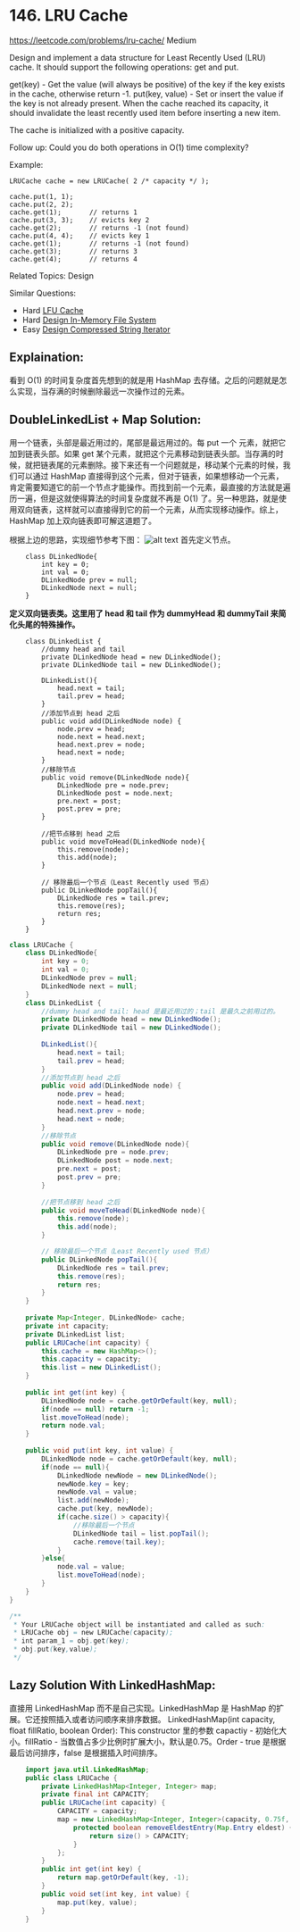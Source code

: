 # 146. LRU Cache
<https://leetcode.com/problems/lru-cache/>
Medium

Design and implement a data structure for Least Recently Used (LRU) cache. It should support the following operations: get and put.

get(key) - Get the value (will always be positive) of the key if the key exists in the cache, otherwise return -1.
put(key, value) - Set or insert the value if the key is not already present. When the cache reached its capacity, it should invalidate the least recently used item before inserting a new item.

The cache is initialized with a positive capacity.

Follow up:
Could you do both operations in O(1) time complexity?

Example:

    LRUCache cache = new LRUCache( 2 /* capacity */ );

    cache.put(1, 1);
    cache.put(2, 2);
    cache.get(1);       // returns 1
    cache.put(3, 3);    // evicts key 2
    cache.get(2);       // returns -1 (not found)
    cache.put(4, 4);    // evicts key 1
    cache.get(1);       // returns -1 (not found)
    cache.get(3);       // returns 3
    cache.get(4);       // returns 4

Related Topics: Design

Similar Questions: 
* Hard [LFU Cache](https://leetcode.com/problems/lfu-cache/)
* Hard [Design In-Memory File System](https://leetcode.com/problems/design-in-memory-file-system/)
* Easy [Design Compressed String Iterator](https://leetcode.com/problems/design-compressed-string-iterator/)

## Explaination: 
看到 O(1) 的时间复杂度首先想到的就是用 HashMap 去存储。之后的问题就是怎么实现，当存满的时候删除最远一次操作过的元素。


## DoubleLinkedList + Map Solution: 
用一个链表，头部是最近用过的，尾部是最远用过的。每 put 一个 元素，就把它加到链表头部。如果 get 某个元素，就把这个元素移动到链表头部。当存满的时候，就把链表尾的元素删除。接下来还有一个问题就是，移动某个元素的时候，我们可以通过 HashMap 直接得到这个元素，但对于链表，如果想移动一个元素，肯定需要知道它的前一个节点才能操作。而找到前一个元素，最直接的方法就是遍历一遍，但是这就使得算法的时间复杂度就不再是 O(1) 了。另一种思路，就是使用双向链表，这样就可以直接得到它的前一个元素，从而实现移动操作。综上，HashMap 加上双向链表即可解这道题了。

根据上边的思路，实现细节参考下图：
![alt text](../resources/146_2.jpg)
首先定义节点。
```
    class DLinkedNode{
        int key = 0;
        int val = 0;
        DLinkedNode prev = null;
        DLinkedNode next = null;
    }
```
**定义双向链表类。这里用了 head 和 tail 作为 dummyHead 和 dummyTail 来简化头尾的特殊操作。**
```
    class DLinkedList {
        //dummy head and tail
        private DLinkedNode head = new DLinkedNode();
        private DLinkedNode tail = new DLinkedNode();
        
        DLinkedList(){
            head.next = tail;
            tail.prev = head;
        }
        //添加节点到 head 之后 
        public void add(DLinkedNode node) {
            node.prev = head;
            node.next = head.next;
            head.next.prev = node;
            head.next = node;
        }
        //移除节点
        public void remove(DLinkedNode node){
            DLinkedNode pre = node.prev;
            DLinkedNode post = node.next;
            pre.next = post;
            post.prev = pre;
        }
        
        //把节点移到 head 之后
        public void moveToHead(DLinkedNode node){
            this.remove(node);
            this.add(node);
        }

        // 移除最后一个节点（Least Recently used 节点）
        public DLinkedNode popTail(){
            DLinkedNode res = tail.prev;
            this.remove(res);
            return res;
        }
    }
```



```java
class LRUCache {
    class DLinkedNode{
        int key = 0;
        int val = 0;
        DLinkedNode prev = null;
        DLinkedNode next = null;
    }
    class DLinkedList {
        //dummy head and tail: head 是最近用过的；tail 是最久之前用过的。
        private DLinkedNode head = new DLinkedNode();
        private DLinkedNode tail = new DLinkedNode();
        
        DLinkedList(){
            head.next = tail;
            tail.prev = head;
        }
        //添加节点到 head 之后 
        public void add(DLinkedNode node) {
            node.prev = head;
            node.next = head.next;
            head.next.prev = node;
            head.next = node;
        }
        //移除节点
        public void remove(DLinkedNode node){
            DLinkedNode pre = node.prev;
            DLinkedNode post = node.next;
            pre.next = post;
            post.prev = pre;
        }
        
        //把节点移到 head 之后
        public void moveToHead(DLinkedNode node){
            this.remove(node);
            this.add(node);
        }

        // 移除最后一个节点（Least Recently used 节点）
        public DLinkedNode popTail(){
            DLinkedNode res = tail.prev;
            this.remove(res);
            return res;
        }
    }
    
    private Map<Integer, DLinkedNode> cache;
    private int capacity;
    private DLinkedList list;
    public LRUCache(int capacity) {
        this.cache = new HashMap<>();
        this.capacity = capacity;
        this.list = new DLinkedList();
    }
    
    public int get(int key) {
        DLinkedNode node = cache.getOrDefault(key, null);
        if(node == null) return -1;
        list.moveToHead(node);
        return node.val;
    }
    
    public void put(int key, int value) {
        DLinkedNode node = cache.getOrDefault(key, null);
        if(node == null){
            DLinkedNode newNode = new DLinkedNode();
            newNode.key = key;
            newNode.val = value;
            list.add(newNode);
            cache.put(key, newNode);
            if(cache.size() > capacity){
                //移除最后一个节点
                DLinkedNode tail = list.popTail();
                cache.remove(tail.key);
            }
        }else{
            node.val = value;
            list.moveToHead(node);
        }
    }
}

/**
 * Your LRUCache object will be instantiated and called as such:
 * LRUCache obj = new LRUCache(capacity);
 * int param_1 = obj.get(key);
 * obj.put(key,value);
 */
```

## Lazy Solution With LinkedHashMap:
直接用 LinkedHashMap 而不是自己实现。LinkedHashMap 是 HashMap 的扩展。它还按照插入或者访问顺序来排序数据。
LinkedHashMap(int capacity, float fillRatio, boolean Order): This constructor 里的参数 capactiy - 初始化大小。fillRatio - 当数值占多少比例时扩展大小，默认是0.75。Order - true 是根据最后访问排序，false 是根据插入时间排序。

```java
    import java.util.LinkedHashMap;
    public class LRUCache {
        private LinkedHashMap<Integer, Integer> map;
        private final int CAPACITY;
        public LRUCache(int capacity) {
            CAPACITY = capacity;
            map = new LinkedHashMap<Integer, Integer>(capacity, 0.75f, true){
                protected boolean removeEldestEntry(Map.Entry eldest) {
                    return size() > CAPACITY;
                }
            };
        }
        public int get(int key) {
            return map.getOrDefault(key, -1);
        }
        public void set(int key, int value) {
            map.put(key, value);
        }
    }

```